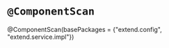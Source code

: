 

# `@ComponentScan`







@ComponentScan(basePackages = {"extend.config", "extend.service.impl"})






